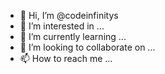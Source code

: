 - 👋 Hi, I’m @codeinfinitys
- 👀 I’m interested in ...
- 🌱 I’m currently learning ...
- 💞️ I’m looking to collaborate on ...
- 📫 How to reach me ...

<!---
codeinfinitys/codeinfinitys is a ✨ special ✨ repository because its `README.md` (this file) appears on your GitHub profile.
You can click the Preview link to take a look at your changes.
--->
